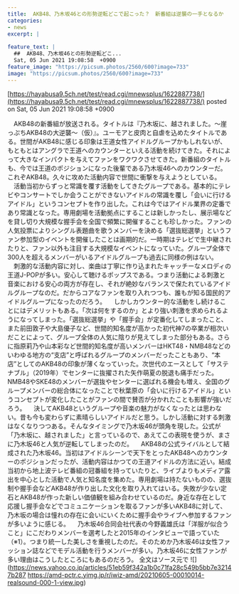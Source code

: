 ```yaml
---
title:  AKB48、乃木坂46との形勢逆転どこで起こった？　新番組は逆襲の一手となるか  
categories:
- news
excerpt: |
  
feature_text: |
  ##  AKB48、乃木坂46との形勢逆転どこ...
  Sat, 05 Jun 2021 19:08:58  +0900
feature_image: "https://picsum.photos/2560/600?image=733"
image: "https://picsum.photos/2560/600?image=733"
---
```


[https://hayabusa9.5ch.net/test/read.cgi/mnewsplus/1622887738/](https://hayabusa9.5ch.net/test/read.cgi/mnewsplus/1622887738/)
posted on Sat, 05 Jun 2021 19:08:58  +0900

<!--more-->

　AKB48の新番組が放送される。タイトルは『乃木坂に、越されました。〜崖っぷちAKB48の大逆襲〜（仮）』。ユーモアと皮肉と自虐を込めたタイトルである。世間がAKB48に感じる印象は王道女性アイドルグループかもしれないが、もともとはアングラで王道へのカウンターといえる活動を続けてきた。それによって大きなインパクトを与えてファンをワクワクさせてきた。新番組のタイトルも、今では王道のポジションになった後輩である乃木坂46へのカウンターだ。これぞAKB48。久々に攻めた活動内容で世間に衝撃を与えようとしている。 　活動当初からずっと常識を覆す活動をしてきたグループである。基本的にテレビやコンサートでしか会うことができないアイドルの常識を覆し「会いに行けるアイドル」というコンセプトを作り出した。これは今ではアイドル業界の定番であり常識となった。専用劇場を活動拠点にすることは新しかったし、展示場などを貸し切り大規模な握手会を全国で頻繁に開催することも珍しかった。ファンの人気投票によりシングル表題曲を歌うメンバーを決める「選抜総選挙」というファン参加型のイベントを開催したことは画期的だ。一時期はテレビで生中継されたりと、ファン以外も注目する大規模なイベントになっていた。グループ全体で300人を超えるメンバーがいるアイドルグループも過去に同様の例はない。 　刺激的な活動内容に対し、楽曲は丁寧に作り込まれたキャッチーなメロディの王道J-POPが多い。安心して聴けるポップスである。つまり活動による刺激と音楽における安心の両方が存在し、それが絶妙なバランスで保たれているアイドルグループなのだ。だからコアなファンを取り入れつつも、誰もが知る国民的アイドルグループになったのだろう。 　しかしカウンター的な活動をし続けることにはデメリットもある。「次は何をするのか」とより強い刺激を求められるようになってしまった。「選抜総選挙」や「握手会」が定番化してしまったこと、また前田敦子や大島優子など、世間的知名度が高かった初代神7の卒業が相次いだことによって、グループ全体の人気に陰りが見えてしまった部分もある。さらに指原莉乃や山本彩など世間的知名度が高いメンバーはHKT48・NMB48などのいわゆる地方の“支店”と呼ばれるグループのメンバーだったこともあり、“本店”としてのAKB48の印象が薄くなっていった。次世代のエースとして「サステナブル」（2019年）でセンターに抜擢された矢作萌夏の脱退も痛手だった。NMB48やSKE48のメンバーが選抜やセンターに選ばれる機会も増え、全国のグループメンバーの総合体になったことで秋葉原の「会いに行けるアイドル」というコンセプトが変化したことがファンの間で賛否が分かれたことも影響が強いだろう。 　決してAKB48というグループや音楽の魅力がなくなったとは思わない。昔も今も変わらずに素晴らしいアイドルだと思う。しかし活動に対する刺激はなくなりつつある。そんなタイミングで乃木坂46が頭角を現した。公式が「乃木坂に、越されました」と言っているので、あえてこの表現を使うが、まさに乃木坂46と人気が逆転してしまったのだ。 　AKB48の公式ライバルとして結成された乃木坂46。当初はアイドルシーンで天下をとったAKB48へのカウンターのポジションだったが、活動内容はかつての王道アイドルの方法に近い。結成当初から地上波テレビ番組の冠番組を持っていたりと、ライブよりもメディア露出を中心とした活動で人気と知名度を集めた。専用劇場は持たないものの、選抜制や握手会などAKB48が作り出した文化を取り入れてはいる。失敗が少ない定石とAKB48が作った新しい価値観を組み合わせているのだ。身近な存在として応援し握手会などでコミュニケーションを取るファンが多いAKB48に対して、乃木坂の場合は憧れの存在に会いにいくために握手会やライブへ参加するファンが多いように感じる。 　乃木坂46合同会社代表の今野義雄氏は「洋服が似合うこと」にこだわりメンバーを選考したと2015年のインタビューで語っていた（※1）。つまり統一した美しさを重視したのだ。そのためか乃木坂46は女性ファッション誌などでモデル活動を行うメンバーが多い。乃木坂46に女性ファンが多い理由はこうしたところにもあるのだろう。 全文はソース元で ![](https://news.yahoo.co.jp/articles/51eb59f342a1b0c71fa28c549b5bb7e32147b287 https://amd-pctr.c.yimg.jp/r/iwiz-amd/20210605-00010014-realsound-000-1-view.jpg)
